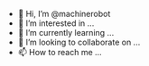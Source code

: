 - 👋 Hi, I’m @machinerobot
- 👀 I’m interested in ...
- 🌱 I’m currently learning ...
- 💞️ I’m looking to collaborate on ...
- 📫 How to reach me ...

<!---
machinerobot/machinerobot is a ✨ special ✨ repository because its `README.md` (this file) appears on your GitHub profile.
You can click the Preview link to take a look at your changes.
--->

